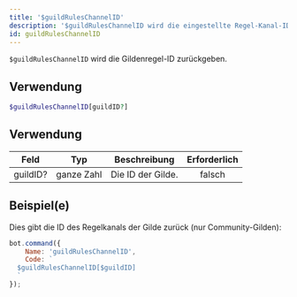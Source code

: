 ```yaml
---
title: '$guildRulesChannelID'
description: '$guildRulesChannelID wird die eingestellte Regel-Kanal-ID einer Gilde zurückgeben.'
id: guildRulesChannelID
---
```


`$guildRulesChannelID` wird die Gildenregel-ID zurückgeben.

## Verwendung

```php
$guildRulesChannelID[guildID?]
```

## Verwendung

| Feld     | Typ        | Beschreibung      | Erforderlich |
| -------- | ---------- | ----------------- |:------------:|
| guildID? | ganze Zahl | Die ID der Gilde. |    falsch    |

## Beispiel(e)

Dies gibt die ID des Regelkanals der Gilde zurück (nur Community-Gilden):

```javascript
bot.command({
    Name: 'guildRulesChannelID',
    Code: `
  $guildRulesChannelID[$guildID]
  `
});
```
